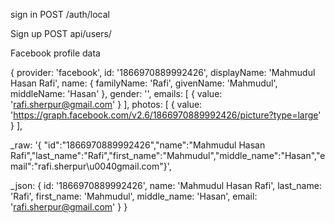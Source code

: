 sign in
POST /auth/local

Sign up
POST api/users/

Facebook profile data

{ 
    provider: 'facebook',
    id: '1866970889992426',
    displayName: 'Mahmudul Hasan Rafi',
    name: 
    { 
        familyName: 'Rafi',
        givenName: 'Mahmudul',
        middleName: 'Hasan' 
    },
   gender: '',
   emails: [ { value: 'rafi.sherpur@gmail.com' } ],
   photos: [ { value: 'https://graph.facebook.com/v2.6/1866970889992426/picture?type=large' } ],
   
   _raw: '{ "id":"1866970889992426","name":"Mahmudul Hasan Rafi","last_name":"Rafi","first_name":"Mahmudul","middle_name":"Hasan","email":"rafi.sherpur\\u0040gmail.com"}',

   _json: {
        id: '1866970889992426',
        name: 'Mahmudul Hasan Rafi',
        last_name: 'Rafi',
        first_name: 'Mahmudul',
        middle_name: 'Hasan',
        email: 'rafi.sherpur@gmail.com' 
    } 
}